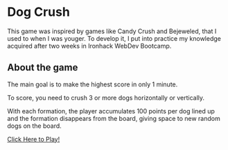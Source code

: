 # Dog Crush

This game was inspired by games like Candy Crush and Bejeweled, that I used to when I was youger.
To develop it, I put into practice my knowledge acquired after two weeks in Ironhack WebDev Bootcamp.

## About the game

The main goal is to make the highest score in only 1 minute. 

To score, you need to crush 3 or more dogs horizontally or vertically.

With each formation, the player accumulates 100 points per dog lined up and the formation disappears from the board, giving space to new random dogs on the board.

[Click Here to Play!](https://thaistamae.github.io/dog-crush/)
